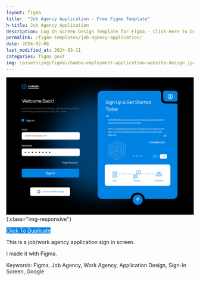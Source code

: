```yaml
---
layout: figma
title:  "Job Agency Application - Free Figma Template"
h-title: Job Agency Application
description: Log In Screen Design Template for Figma - Click Here To Duplicate This Template Right Now
permalink: /figma-templates/job-agency-application/
date: 2024-02-08
last_modified_at: 2024-03-11
categories: figma post
img: \assets\img\figma\chamba-employment-application-website-design.jpg
---
```


![Sign In Screen For Job App Website Design](\assets\img\figma\chamba-employment-application-website-design.jpg){:class="img-responsive"}

<a style="color:#fff;background:#0083E3;"
class="button" href="https://www.figma.com/community/file/1336739061648100389/job-agency-application-website-design-chamba" target="_blank">Click To Duplicate</a>

This is a job/work agency application sign in screen.

I made it with Figma.

Keywords: Figma, Job Agency, Work Agency, Application Design, Sign-In Screen, Google